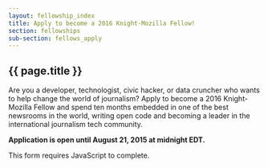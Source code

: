 ```yaml
---
layout: fellowship_index
title: Apply to become a 2016 Knight-Mozilla Fellow!
section: fellowships
sub-section: fellows_apply
---
```


<h2>{{ page.title }}</h2>

Are you a developer, technologist, civic hacker, or data cruncher who  wants to help change the world of journalism? Apply to become a 2016  Knight-Mozilla Fellow and spend ten months embedded in one of the best  newsrooms in the world, writing open code and becoming a leader in the  international journalism tech community.

**Application is open until August 21, 2015 at midnight EDT.**

<form data-formrenderer>This form requires JavaScript to complete.</form>

<script>
  new FormRenderer({
    "project_id": 1366,
    "afterSubmit": {
      "method": "page",
      "html": "Thanks for applying to the Fellowship. We have received your application. To let you know about next steps, review of applications will begin after the deadline on August 21. <br><br>By early September, you will be notified of your application's status. Final decisions will be made by early October, and the 2016 Fellows will be announced at the Mozilla Festival on November 5.<br><br>Feel free to <a href='mailto:mailto:info@opennews.org'>drop us a line</a> if you have any questions. You can email, reach us on Twitter, @opennews; or even find us on IRC via the #opennews channel on irc.mozilla.org.<br><br>We are happy to answer any additional questions you may have and look forward to reviewing your application.<br>"
    }
  });
</script>
